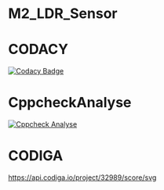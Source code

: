 # M2_LDR_Sensor
# CODACY
[![Codacy Badge](https://app.codacy.com/project/badge/Grade/0f72b7e3745745fd97da6bfe72324793)](https://www.codacy.com/gh/kavyagolagana/M2_LDR_Sensor/dashboard?utm_source=github.com&amp;utm_medium=referral&amp;utm_content=kavyagolagana/M2_LDR_Sensor&amp;utm_campaign=Badge_Grade)
# CppcheckAnalyse
[![Cppcheck Analyse](https://github.com/kavyagolagana/M2_LDR_Sensor/actions/workflows/Cppcheck_Analyse.yml/badge.svg)](https://github.com/kavyagolagana/M2_LDR_Sensor/actions/workflows/Cppcheck_Analyse.yml)
# CODIGA
https://api.codiga.io/project/32989/score/svg
